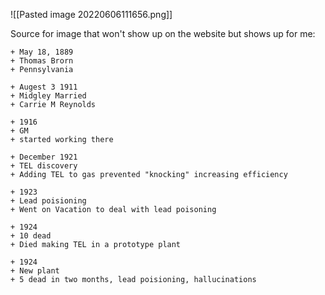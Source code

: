 
![[Pasted image 20220606111656.png]]

Source for image that won't show up on the website but shows up for me:
```timeline
+ May 18, 1889
+ Thomas Brorn
+ Pennsylvania

+ Augest 3 1911
+ Midgley Married
+ Carrie M Reynolds

+ 1916
+ GM
+ started working there

+ December 1921
+ TEL discovery
+ Adding TEL to gas prevented "knocking" increasing efficiency

+ 1923
+ Lead poisioning 
+ Went on Vacation to deal with lead poisoning

+ 1924
+ 10 dead
+ Died making TEL in a prototype plant

+ 1924
+ New plant
+ 5 dead in two months, lead poisioning, hallucinations
```
